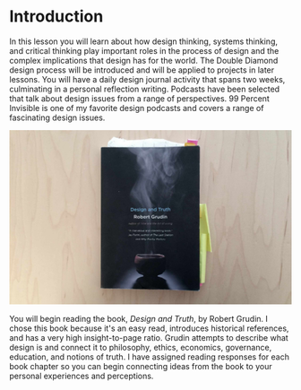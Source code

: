 # Introduction

In this lesson you will learn about how design thinking, systems thinking, and critical thinking play important roles in the process of design and the complex implications that design has for the world. The Double Diamond design process will be introduced and will be applied to projects in later lessons. You will have a daily design journal activity that spans two weeks, culminating in a personal reflection writing. Podcasts have been selected that talk about design issues from a range of perspectives. 99 Percent Invisible is one of my favorite design podcasts and covers a range of fascinating design issues.

![Photo of book, Design and Truth by Robert Grudin](/assets/design-and-truth-book@2x.jpg)

You will begin reading the book, _Design and Truth_, by Robert Grudin. I chose this book because it's an easy read, introduces historical references, and has a very high insight-to-page ratio. Grudin attempts to describe what design is and connect it to philosophy, ethics, economics, governance, education, and notions of truth. I have assigned reading responses for each book chapter so you can begin connecting ideas from the book to your personal experiences and perceptions.

